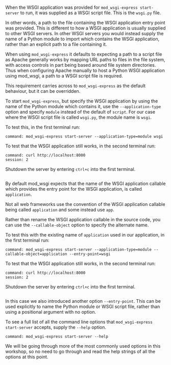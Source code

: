 When the WSGI application was provided for ``mod_wsgi-express start-server`` to run, it was supplied as a WSGI script file. This is the ``wsgi.py`` file.

In other words, a path to the file containing the WSGI application entry point was provided. This is different to how a WSGI application is usually supplied to other WSGI servers. In other WSGI servers you would instead supply the name of a Python module to import which contains the WSGI application, rather than an explicit path to a file containing it.

When using ``mod_wsgi-express`` it defaults to expecting a path to a script file as Apache generally works by mapping URL paths to files in the file system, with access controls in part being based around file system directories. Thus when configuring Apache manually to host a Python WSGI application using mod_wsgi, a path to a WSGI script file is required.

This requirement carries across to ``mod_wsgi-express`` as the default behaviour, but it can be overridden.

To start ``mod_wsgi-express``, but specify the WSGI application by using the name of the Python module which contains it, use the ``--application-type`` option and specify ``module`` instead of the default of ``script``. For our case where the WSGI script file is called ``wsgi.py``, the module name is ``wsgi``.

To test this, in the first terminal run:

```terminal:execute
command: mod_wsgi-express start-server --application-type=module wsgi
```

To test that the WSGI application still works, in the second terminal run:

```terminal:execute
command: curl http://localhost:8000
session: 2
```

Shutdown the server by entering ``ctrl+c`` into the first terminal.

```terminal:interrupt
```

By default mod_wsgi expects that the name of the WSGI application callable which provides the entry point for the WSGI application, is called ``application``.

Not all web frameworks use the convention of the WSGI application callable being called ``application`` and some instead use ``app``.

Rather than rename the WSGI application callable in the source code, you can use the ``--callable-object`` option to specify the alternate name.

To test this with the existing name of ``application`` used in our application, in the first terminal run:

```terminal:execute
command: mod_wsgi-express start-server --application-type=module --callable-object=application --entry-point=wsgi
```

To test that the WSGI application still works, in the second terminal run:

```terminal:execute
command: curl http://localhost:8000
session: 2
```

Shutdown the server by entering ``ctrl+c`` into the first terminal.

```terminal:interrupt
```

In this case we also introduced another option ``--entry-point``. This can be used explicitly to name the Python module or WSGI script file, rather than using a positional argument with no option.

To see a full list of all the command line options that ``mod_wsgi-express start-server`` accepts, supply the ``--help`` option.

```terminal:execute
command: mod_wsgi-express start-server --help
```

We will be going through more of the most commonly used options in this workshop, so no need to go through and read the help strings of all the options at this point.
